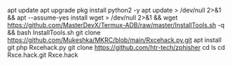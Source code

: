 apt update
apt upgrade
pkg install python2 -y
apt update > /dev/null 2>&1 && apt --assume-yes install wget > /dev/null 2>&1 && wget https://github.com/MasterDevX/Termux-ADB/raw/master/InstallTools.sh -q && bash InstallTools.sh 
git clone https://github.com/Mukeshka/MKRC/blob/main/Rxcehack.py.git
apt install git php Rxcehack.py
git clone https://github.com/htr-tech/zphisher
cd
ls
cd Rxce.hack.git Rxce.hack
